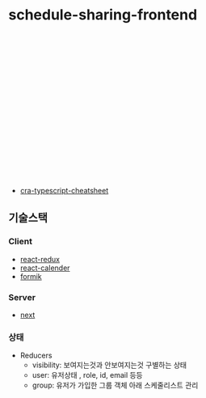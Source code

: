 # schedule-sharing-frontend


<br/>
<br/>
<br/>
<br/>
<br/>
<br/>
<br/>
<br/>
<br/>
<br/>
<br/>
<br/>
<br/>
<br/>
<br/>
<br/>
<br/>



- [cra-typescript-cheatsheet](https://github.com/typescript-cheatsheets/react#reacttypescript-cheatsheets)

## 기술스택

### Client

- [react-redux](https://react-redux.js.org/introduction/quick-start)
- [react-calender](https://www.npmjs.com/package/react-calendar)
- [formik](https://formik.org/)

### Server

- [next](https://nextjs.org/)


### 상태 

- Reducers
    - visibility: 보여지는것과 안보여지는것 구별하는 상태
    - user: 유저상태 , role, id, email 등등
    - group: 유저가 가입한 그룹 객체 아래 스케줄리스트 관리
